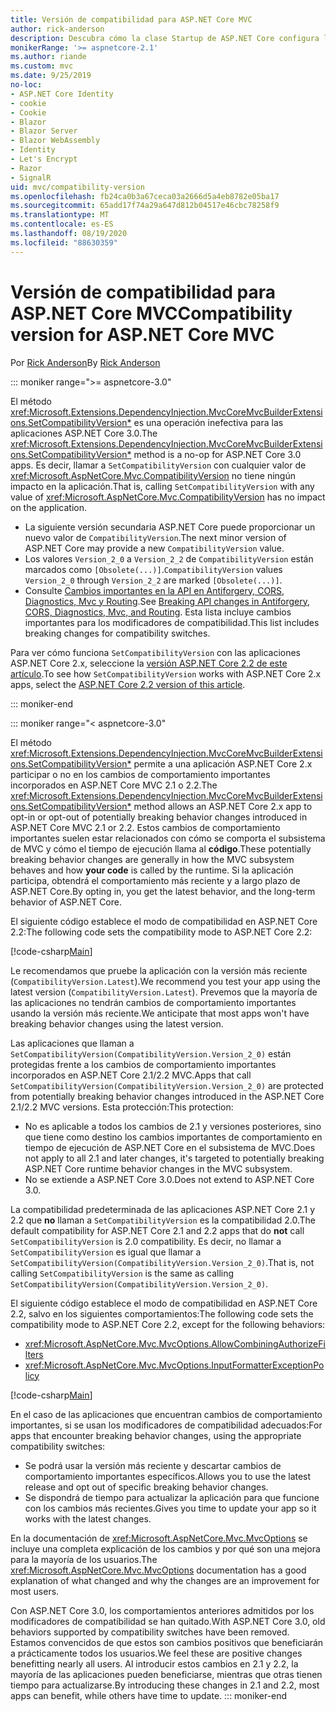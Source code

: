 ```yaml
---
title: Versión de compatibilidad para ASP.NET Core MVC
author: rick-anderson
description: Descubra cómo la clase Startup de ASP.NET Core configura los servicios y la canalización de solicitudes de la aplicación.
monikerRange: '>= aspnetcore-2.1'
ms.author: riande
ms.custom: mvc
ms.date: 9/25/2019
no-loc:
- ASP.NET Core Identity
- cookie
- Cookie
- Blazor
- Blazor Server
- Blazor WebAssembly
- Identity
- Let's Encrypt
- Razor
- SignalR
uid: mvc/compatibility-version
ms.openlocfilehash: fb24ca0b3a67ceca03a2666d5a4eb8782e05ba17
ms.sourcegitcommit: 65add17f74a29a647d812b04517e46cbc78258f9
ms.translationtype: MT
ms.contentlocale: es-ES
ms.lasthandoff: 08/19/2020
ms.locfileid: "88630359"
---
```

# <a name="compatibility-version-for-aspnet-core-mvc"></a><span data-ttu-id="9c0a7-103">Versión de compatibilidad para ASP.NET Core MVC</span><span class="sxs-lookup"><span data-stu-id="9c0a7-103">Compatibility version for ASP.NET Core MVC</span></span>

<span data-ttu-id="9c0a7-104">Por [Rick Anderson](https://twitter.com/RickAndMSFT)</span><span class="sxs-lookup"><span data-stu-id="9c0a7-104">By [Rick Anderson](https://twitter.com/RickAndMSFT)</span></span>

::: moniker range=">= aspnetcore-3.0"

<span data-ttu-id="9c0a7-105">El método <xref:Microsoft.Extensions.DependencyInjection.MvcCoreMvcBuilderExtensions.SetCompatibilityVersion*> es una operación inefectiva para las aplicaciones ASP.NET Core 3.0.</span><span class="sxs-lookup"><span data-stu-id="9c0a7-105">The <xref:Microsoft.Extensions.DependencyInjection.MvcCoreMvcBuilderExtensions.SetCompatibilityVersion*> method is a no-op for ASP.NET Core 3.0 apps.</span></span> <span data-ttu-id="9c0a7-106">Es decir, llamar a `SetCompatibilityVersion` con cualquier valor de <xref:Microsoft.AspNetCore.Mvc.CompatibilityVersion> no tiene ningún impacto en la aplicación.</span><span class="sxs-lookup"><span data-stu-id="9c0a7-106">That is, calling `SetCompatibilityVersion` with any value of <xref:Microsoft.AspNetCore.Mvc.CompatibilityVersion> has no impact on the application.</span></span>

* <span data-ttu-id="9c0a7-107">La siguiente versión secundaria ASP.NET Core puede proporcionar un nuevo valor de `CompatibilityVersion`.</span><span class="sxs-lookup"><span data-stu-id="9c0a7-107">The next minor version of ASP.NET Core may provide a new `CompatibilityVersion` value.</span></span>
* <span data-ttu-id="9c0a7-108">Los valores `Version_2_0` a `Version_2_2` de `CompatibilityVersion` están marcados como `[Obsolete(...)]`.</span><span class="sxs-lookup"><span data-stu-id="9c0a7-108">`CompatibilityVersion` values `Version_2_0` through `Version_2_2` are marked `[Obsolete(...)]`.</span></span>
* <span data-ttu-id="9c0a7-109">Consulte [Cambios importantes en la API en Antiforgery, CORS, Diagnostics, Mvc y Routing](https://github.com/aspnet/Announcements/issues/387).</span><span class="sxs-lookup"><span data-stu-id="9c0a7-109">See [Breaking API changes in Antiforgery, CORS, Diagnostics, Mvc, and Routing](https://github.com/aspnet/Announcements/issues/387).</span></span> <span data-ttu-id="9c0a7-110">Esta lista incluye cambios importantes para los modificadores de compatibilidad.</span><span class="sxs-lookup"><span data-stu-id="9c0a7-110">This list includes breaking changes for compatibility switches.</span></span>

<span data-ttu-id="9c0a7-111">Para ver cómo funciona `SetCompatibilityVersion` con las aplicaciones ASP.NET Core 2.x, seleccione la [versión ASP.NET Core 2.2 de este artículo](https://docs.microsoft.com/aspnet/core/mvc/compatibility-version?view=aspnetcore-2.2).</span><span class="sxs-lookup"><span data-stu-id="9c0a7-111">To see how `SetCompatibilityVersion` works with ASP.NET Core 2.x apps, select the [ASP.NET Core 2.2 version of this article](https://docs.microsoft.com/aspnet/core/mvc/compatibility-version?view=aspnetcore-2.2).</span></span>

::: moniker-end

::: moniker range="< aspnetcore-3.0"

<span data-ttu-id="9c0a7-112">El método <xref:Microsoft.Extensions.DependencyInjection.MvcCoreMvcBuilderExtensions.SetCompatibilityVersion*> permite a una aplicación ASP.NET Core 2.x participar o no en los cambios de comportamiento importantes incorporados en ASP.NET Core MVC 2.1 o 2.2.</span><span class="sxs-lookup"><span data-stu-id="9c0a7-112">The <xref:Microsoft.Extensions.DependencyInjection.MvcCoreMvcBuilderExtensions.SetCompatibilityVersion*> method allows an ASP.NET Core 2.x app to opt-in or opt-out of potentially breaking behavior changes introduced in ASP.NET Core MVC 2.1 or 2.2.</span></span> <span data-ttu-id="9c0a7-113">Estos cambios de comportamiento importantes suelen estar relacionados con cómo se comporta el subsistema de MVC y cómo el tiempo de ejecución llama al **código**.</span><span class="sxs-lookup"><span data-stu-id="9c0a7-113">These potentially breaking behavior changes are generally in how the MVC subsystem behaves and how **your code** is called by the runtime.</span></span> <span data-ttu-id="9c0a7-114">Si la aplicación participa, obtendrá el comportamiento más reciente y a largo plazo de ASP.NET Core.</span><span class="sxs-lookup"><span data-stu-id="9c0a7-114">By opting in, you get the latest behavior, and the long-term behavior of ASP.NET Core.</span></span>

<span data-ttu-id="9c0a7-115">El siguiente código establece el modo de compatibilidad en ASP.NET Core 2.2:</span><span class="sxs-lookup"><span data-stu-id="9c0a7-115">The following code sets the compatibility mode to ASP.NET Core 2.2:</span></span>

[!code-csharp[Main](compatibility-version/samples/2.x/CompatibilityVersionSample/Startup.cs?name=snippet1)]

<span data-ttu-id="9c0a7-116">Le recomendamos que pruebe la aplicación con la versión más reciente (`CompatibilityVersion.Latest`).</span><span class="sxs-lookup"><span data-stu-id="9c0a7-116">We recommend you test your app using the latest version (`CompatibilityVersion.Latest`).</span></span> <span data-ttu-id="9c0a7-117">Prevemos que la mayoría de las aplicaciones no tendrán cambios de comportamiento importantes usando la versión más reciente.</span><span class="sxs-lookup"><span data-stu-id="9c0a7-117">We anticipate that most apps won't have breaking behavior changes using the latest version.</span></span>

<span data-ttu-id="9c0a7-118">Las aplicaciones que llaman a `SetCompatibilityVersion(CompatibilityVersion.Version_2_0)` están protegidas frente a los cambios de comportamiento importantes incorporados en ASP.NET Core 2.1/2.2 MVC.</span><span class="sxs-lookup"><span data-stu-id="9c0a7-118">Apps that call `SetCompatibilityVersion(CompatibilityVersion.Version_2_0)` are protected from potentially breaking behavior changes introduced in the ASP.NET Core 2.1/2.2 MVC versions.</span></span> <span data-ttu-id="9c0a7-119">Esta protección:</span><span class="sxs-lookup"><span data-stu-id="9c0a7-119">This protection:</span></span>

* <span data-ttu-id="9c0a7-120">No es aplicable a todos los cambios de 2.1 y versiones posteriores, sino que tiene como destino los cambios importantes de comportamiento en tiempo de ejecución de ASP.NET Core en el subsistema de MVC.</span><span class="sxs-lookup"><span data-stu-id="9c0a7-120">Does not apply to all 2.1 and later changes, it's targeted to potentially breaking ASP.NET Core runtime behavior changes in the MVC subsystem.</span></span>
* <span data-ttu-id="9c0a7-121">No se extiende a ASP.NET Core 3.0.</span><span class="sxs-lookup"><span data-stu-id="9c0a7-121">Does not extend to ASP.NET Core 3.0.</span></span>

<span data-ttu-id="9c0a7-122">La compatibilidad predeterminada de las aplicaciones ASP.NET Core 2.1 y 2.2 que **no** llaman a `SetCompatibilityVersion` es la compatibilidad 2.0.</span><span class="sxs-lookup"><span data-stu-id="9c0a7-122">The default compatibility for ASP.NET Core 2.1 and 2.2 apps that do **not** call `SetCompatibilityVersion` is 2.0 compatibility.</span></span> <span data-ttu-id="9c0a7-123">Es decir, no llamar a `SetCompatibilityVersion` es igual que llamar a `SetCompatibilityVersion(CompatibilityVersion.Version_2_0)`.</span><span class="sxs-lookup"><span data-stu-id="9c0a7-123">That is, not calling `SetCompatibilityVersion` is the same as calling `SetCompatibilityVersion(CompatibilityVersion.Version_2_0)`.</span></span>

<span data-ttu-id="9c0a7-124">El siguiente código establece el modo de compatibilidad en ASP.NET Core 2.2, salvo en los siguientes comportamientos:</span><span class="sxs-lookup"><span data-stu-id="9c0a7-124">The following code sets the compatibility mode to ASP.NET Core 2.2, except for the following behaviors:</span></span>

* <xref:Microsoft.AspNetCore.Mvc.MvcOptions.AllowCombiningAuthorizeFilters>
* <xref:Microsoft.AspNetCore.Mvc.MvcOptions.InputFormatterExceptionPolicy>

[!code-csharp[Main](compatibility-version/samples/2.x/CompatibilityVersionSample/Startup2.cs?name=snippet1)]

<span data-ttu-id="9c0a7-125">En el caso de las aplicaciones que encuentran cambios de comportamiento importantes, si se usan los modificadores de compatibilidad adecuados:</span><span class="sxs-lookup"><span data-stu-id="9c0a7-125">For apps that encounter breaking behavior changes, using the appropriate compatibility switches:</span></span>

* <span data-ttu-id="9c0a7-126">Se podrá usar la versión más reciente y descartar cambios de comportamiento importantes específicos.</span><span class="sxs-lookup"><span data-stu-id="9c0a7-126">Allows you to use the latest release and opt out of specific breaking behavior changes.</span></span>
* <span data-ttu-id="9c0a7-127">Se dispondrá de tiempo para actualizar la aplicación para que funcione con los cambios más recientes.</span><span class="sxs-lookup"><span data-stu-id="9c0a7-127">Gives you time to update your app so it works with the latest changes.</span></span>

<span data-ttu-id="9c0a7-128">En la documentación de <xref:Microsoft.AspNetCore.Mvc.MvcOptions> se incluye una completa explicación de los cambios y por qué son una mejora para la mayoría de los usuarios.</span><span class="sxs-lookup"><span data-stu-id="9c0a7-128">The <xref:Microsoft.AspNetCore.Mvc.MvcOptions> documentation has a good explanation of what changed and why the changes are an improvement for most users.</span></span>

<span data-ttu-id="9c0a7-129">Con ASP.NET Core 3.0, los comportamientos anteriores admitidos por los modificadores de compatibilidad se han quitado.</span><span class="sxs-lookup"><span data-stu-id="9c0a7-129">With ASP.NET Core 3.0, old behaviors supported by compatibility switches have been removed.</span></span> <span data-ttu-id="9c0a7-130">Estamos convencidos de que estos son cambios positivos que beneficiarán a prácticamente todos los usuarios.</span><span class="sxs-lookup"><span data-stu-id="9c0a7-130">We feel these are positive changes benefitting nearly all users.</span></span> <span data-ttu-id="9c0a7-131">Al introducir estos cambios en 2.1 y 2.2, la mayoría de las aplicaciones pueden beneficiarse, mientras que otras tienen tiempo para actualizarse.</span><span class="sxs-lookup"><span data-stu-id="9c0a7-131">By introducing these changes in 2.1 and 2.2, most apps can benefit, while others have time to update.</span></span>
::: moniker-end

